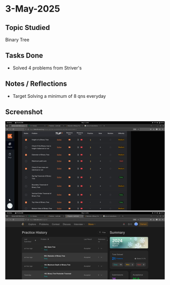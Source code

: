 # 3-May-2025

## Topic Studied
Binary Tree

## Tasks Done

- Solved 4 problems from Striver's 

## Notes / Reflections
- Target Solving a minimum of 8 qns everyday

## Screenshot
![Profile Leetcode/Striver](../screenshots/5.1.png)
![Profile Leetcode/Striver](../screenshots/5.2.png)

